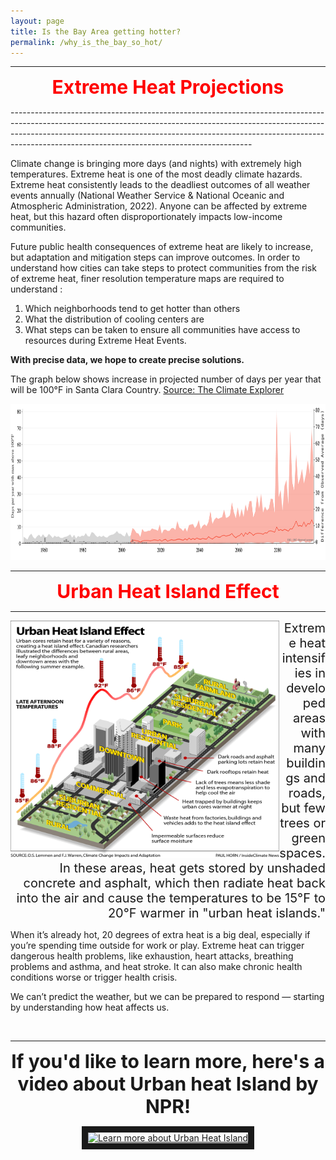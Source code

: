 ```yaml
---
layout: page
title: Is the Bay Area getting hotter?
permalink: /why_is_the_bay_so_hot/
---
```


------------------------------------------------------------------------------------------------------------------------------------------------------------------------------------------------------------------------------------------------------------------------------------------------------
<p align="center">
<span style="color:red;font-weight:700;font-size:30px"> Extreme Heat Projections </span>
</p>
------------------------------------------------------------------------------------------------------------------------------------------------------------------------------------------------------------------------------------------------------------------------------------------------------

Climate change is bringing more days (and nights) with extremely high temperatures. Extreme heat is one of the most deadly climate hazards. Extreme heat consistently leads to the deadliest outcomes of all weather events annually (National Weather Service & National Oceanic and Atmospheric Administration, 2022). Anyone can be affected by extreme heat, but this hazard often disproportionately impacts low-income communities.

Future public health consequences of extreme heat are likely to increase, but adaptation and mitigation steps can improve outcomes. In order to understand how cities can take steps to protect communities from the risk of extreme heat, finer resolution temperature maps are required to understand : 
<ol>
  <li>Which neighborhoods tend to get hotter than others</li>
  <li>What the distribution of cooling centers are</li>
  <li>What steps can be taken to ensure all communities have access to resources during Extreme Heat Events. </li>
</ol> 

**With precise data, we hope to create precise solutions.**

The graph below shows increase in projected number of days per year that will be 100°F in Santa Clara Country. [Source: The Climate Explorer](https://crt-climate-explorer.nemac.org/climate_graphs/?city=East+Palo+Alto%2C+CA&county=San%2BMateo%2BCounty&area-id=06081&fips=06081&zoom=7&lat=37.4688273&lon=-122.1410751&id=days_tmax_gt_100f)

<p align="center">
<img src="https://raw.githubusercontent.com/kmualim/bayareaheatmapping2024/master/images/Santa_Clara_County-annual-days_tmax_gt_100f-graph.png" height="250" width="900">
</p>

------------------------------------------------------------------------------------------------------------------------------------------------------------------------------------------------------------------------------------------------------------------------------------------------------

<p align="center">
<span style="color:red;font-weight:700;font-size:30px"> Urban Heat Island Effect </span>
</p>

------------------------------------------------------------------------------------------------------------------------------------------------------------------------------------------------------------------------------------------------------------------------------------------------------


<img src="https://raw.githubusercontent.com/kmualim/bayareaheatmapping2024/master/images/uhi-earth.png" align="left" height="380" width="430" style="border: 2px white">

<p align="right"> 
<span style="font-size:20px;"> Extreme heat intensifies in developed areas with many buildings and roads, but few trees or green spaces. In these areas, heat gets stored by unshaded concrete and asphalt, which then radiate heat back into the air and cause the temperatures to be 15°F to 20°F warmer in "urban heat islands." 
</span>

<br>

When it’s already hot, 20 degrees of extra heat is a big deal, especially if you’re spending time outside for work or play. Extreme heat can trigger dangerous health problems, like exhaustion, heart attacks, breathing problems and asthma, and heat stroke. It can also make chronic health conditions worse or trigger health crisis. 

We can’t predict the weather, but we can be prepared to respond — starting by understanding how heat affects us.

</p>
<br>

---------------------------------------------------------------------------------------------------------------------------------------------------------------------------------------------------

<p align="center">
<span style="font-weight:700;font-size:30px;"> If you'd like to learn more, here's a video about Urban heat Island by NPR! 
</span>
</p>

<p align="center">
<a href="http://www.youtube.com/watch?feature=player_embedded&v=Y-bVwPRy_no" target="_blank"><img src="https://img.youtube.com/vi/Y-bVwPRy_no/maxresdefault.jpg" alt="Learn more about Urban Heat Island" width="450" height="350" border="10" /></a>
</p>








